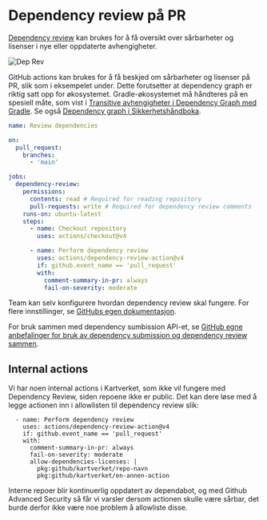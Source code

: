 # Dependency review på PR

[Dependency review](https://kartverket.atlassian.net/wiki/spaces/SIK/pages/306810445/Dependency+Review) kan brukes for å få oversikt over sårbarheter og lisenser i nye eller oppdaterte avhengigheter.

![Dep Rev](./images/dependency-review-pr.png)

GitHub actions kan brukes for å få beskjed om sårbarheter og lisenser på PR, slik som i eksempelet under. Dette forutsetter at dependency graph er riktig satt opp for økosystemet. Gradle-økosystemet må håndteres på en spesiell måte, som vist i [Transitive avhengigheter i Dependency Graph med Gradle](./gradle-dependency-graph.md). Se også [Dependency graph i Sikkerhetshåndboka](https://kartverket.atlassian.net/wiki/spaces/SIK/pages/306906088/Dependency+Graph).

```yaml
name: Review dependencies

on:
  pull_request:
    branches:
      - 'main'

jobs:
  dependency-review:
    permissions:
      contents: read # Required for reading repository
      pull-requests: write # Required for dependency review comments
    runs-on: ubuntu-latest
    steps:
      - name: Checkout repository
        uses: actions/checkout@v4

      - name: Perform dependency review
        uses: actions/dependency-review-action@v4
        if: github.event_name == 'pull_request'
        with:
          comment-summary-in-pr: always
          fail-on-severity: moderate
```
Team kan selv konfigurere hvordan dependency review skal fungere. For flere innstillinger, se [GitHubs egen dokumentasjon](https://docs.github.com/en/code-security/supply-chain-security/understanding-your-software-supply-chain/customizing-your-dependency-review-action-configuration).

For bruk sammen med dependency sumbission API-et, se [GitHub egne anbefalinger for bruk av dependency submission og dependency review sammen](https://docs.github.com/en/code-security/supply-chain-security/understanding-your-software-supply-chain/about-dependency-review#using-github-actions-to-access-the-dependency-submission-api-and-the-dependency-review-api).

## Internal actions
Vi har noen internal actions i Kartverket, som ikke vil fungere med Dependency Review, siden repoene ikke er public.
Det kan dere løse med å legge actionen inn i allowlisten til dependency review slik:

```
  - name: Perform dependency review
    uses: actions/dependency-review-action@v4
    if: github.event_name == 'pull_request'
    with:
      comment-summary-in-pr: always
      fail-on-severity: moderate
      allow-dependencies-licenses: |
        pkg:github/kartverket/repo-navn
        pkg:github/kartverket/en-annen-action
```
Interne repoer blir kontinuerlig oppdatert av dependabot, og med Github Advanced Security så får vi varsler dersom actionen skulle være sårbar, det burde derfor ikke være noe problem å allowliste disse.
